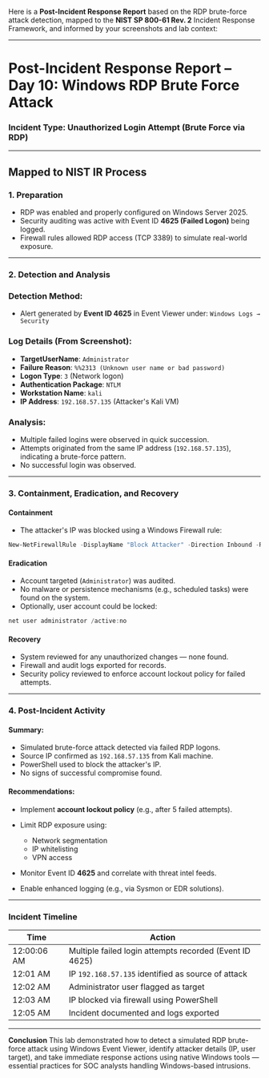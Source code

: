 Here is a **Post-Incident Response Report** based on the RDP brute-force attack detection, mapped to the **NIST SP 800-61 Rev. 2** Incident Response Framework, and informed by your screenshots and lab context:

---

#  **Post-Incident Response Report – Day 10: Windows RDP Brute Force Attack**

###  **Incident Type**: Unauthorized Login Attempt (Brute Force via RDP)

---

##  **Mapped to NIST IR Process**

### **1. Preparation**

*  RDP was enabled and properly configured on Windows Server 2025.
*  Security auditing was active with Event ID **4625 (Failed Logon)** being logged.
*  Firewall rules allowed RDP access (TCP 3389) to simulate real-world exposure.

---

### **2. Detection and Analysis**

### **Detection Method**:

* Alert generated by **Event ID 4625** in Event Viewer under:
  `Windows Logs → Security`

### **Log Details (From Screenshot)**:

* **TargetUserName**: `Administrator`
* **Failure Reason**: `%%2313 (Unknown user name or bad password)`
* **Logon Type**: `3` (Network logon)
* **Authentication Package**: `NTLM`
* **Workstation Name**: `kali`
* **IP Address**: `192.168.57.135` (Attacker's Kali VM)

### **Analysis**:

* Multiple failed logins were observed in quick succession.
* Attempts originated from the same IP address (`192.168.57.135`), indicating a brute-force pattern.
* No successful login was observed.

---

### **3. Containment, Eradication, and Recovery**

#### **Containment**

* The attacker's IP was blocked using a Windows Firewall rule:

```powershell
New-NetFirewallRule -DisplayName "Block Attacker" -Direction Inbound -RemoteAddress 192.168.57.135 -Action Block
```

#### **Eradication**

* Account targeted (`Administrator`) was audited.
* No malware or persistence mechanisms (e.g., scheduled tasks) were found on the system.
* Optionally, user account could be locked:

```powershell
net user administrator /active:no
```

#### **Recovery**

* System reviewed for any unauthorized changes — none found.
* Firewall and audit logs exported for records.
* Security policy reviewed to enforce account lockout policy for failed attempts.

---

### **4. Post-Incident Activity**

#### **Summary**:

* Simulated brute-force attack detected via failed RDP logons.
* Source IP confirmed as `192.168.57.135` from Kali machine.
* PowerShell used to block the attacker's IP.
* No signs of successful compromise found.

#### **Recommendations**:

* Implement **account lockout policy** (e.g., after 5 failed attempts).
* Limit RDP exposure using:

  * Network segmentation
  * IP whitelisting
  * VPN access
* Monitor Event ID **4625** and correlate with threat intel feeds.
* Enable enhanced logging (e.g., via Sysmon or EDR solutions).

---

### **Incident Timeline**

| **Time**    | **Action**                                              |
| ----------- | ------------------------------------------------------- |
| 12:00:06 AM | Multiple failed login attempts recorded (Event ID 4625) |
| 12:01 AM    | IP `192.168.57.135` identified as source of attack      |
| 12:02 AM    | Administrator user flagged as target                    |
| 12:03 AM    | IP blocked via firewall using PowerShell                |
| 12:05 AM    | Incident documented and logs exported                   |

---

 **Conclusion**
This lab demonstrated how to detect a simulated RDP brute-force attack using Windows Event Viewer, identify attacker details (IP, user target), and take immediate response actions using native Windows tools — essential practices for SOC analysts handling Windows-based intrusions.
